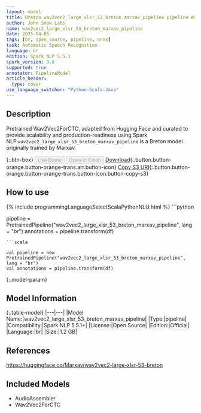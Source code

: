 ```yaml
---
layout: model
title: Breton wav2vec2_large_xlsr_53_breton_marxav_pipeline pipeline Wav2Vec2ForCTC from Marxav
author: John Snow Labs
name: wav2vec2_large_xlsr_53_breton_marxav_pipeline
date: 2025-04-05
tags: [br, open_source, pipeline, onnx]
task: Automatic Speech Recognition
language: br
edition: Spark NLP 5.5.1
spark_version: 3.0
supported: true
annotator: PipelineModel
article_header:
  type: cover
use_language_switcher: "Python-Scala-Java"
---
```


## Description

Pretrained Wav2Vec2ForCTC, adapted from Hugging Face and curated to provide scalability and production-readiness using Spark NLP.`wav2vec2_large_xlsr_53_breton_marxav_pipeline` is a Breton model originally trained by Marxav.

{:.btn-box}
<button class="button button-orange" disabled>Live Demo</button>
<button class="button button-orange" disabled>Open in Colab</button>
[Download](https://s3.amazonaws.com/auxdata.johnsnowlabs.com/public/models/wav2vec2_large_xlsr_53_breton_marxav_pipeline_br_5.5.1_3.0_1743861594633.zip){:.button.button-orange.button-orange-trans.arr.button-icon}
[Copy S3 URI](s3://auxdata.johnsnowlabs.com/public/models/wav2vec2_large_xlsr_53_breton_marxav_pipeline_br_5.5.1_3.0_1743861594633.zip){:.button.button-orange.button-orange-trans.button-icon.button-copy-s3}

## How to use



<div class="tabs-box" markdown="1">
{% include programmingLanguageSelectScalaPythonNLU.html %}
```python

pipeline = PretrainedPipeline("wav2vec2_large_xlsr_53_breton_marxav_pipeline", lang = "br")
annotations =  pipeline.transform(df)   

```
```scala

val pipeline = new PretrainedPipeline("wav2vec2_large_xlsr_53_breton_marxav_pipeline", lang = "br")
val annotations = pipeline.transform(df)

```
</div>

{:.model-param}
## Model Information

{:.table-model}
|---|---|
|Model Name:|wav2vec2_large_xlsr_53_breton_marxav_pipeline|
|Type:|pipeline|
|Compatibility:|Spark NLP 5.5.1+|
|License:|Open Source|
|Edition:|Official|
|Language:|br|
|Size:|1.2 GB|

## References

https://huggingface.co/Marxav/wav2vec2-large-xlsr-53-breton

## Included Models

- AudioAssembler
- Wav2Vec2ForCTC
